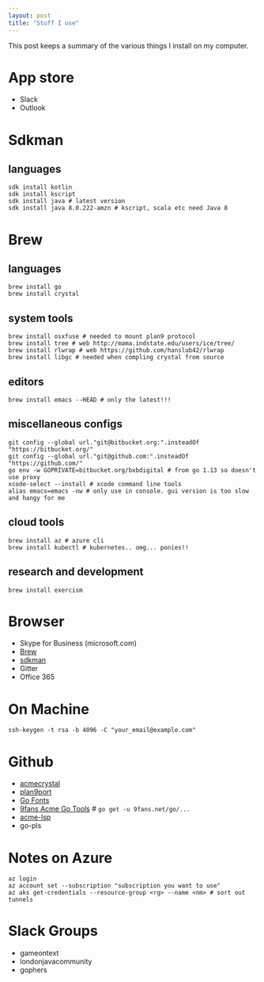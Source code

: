```yaml
---
layout: post
title: "Stuff I use"
---
```


This post keeps a summary of the various
things I install on my computer.

# App store

+ Slack
+ Outlook

# Sdkman

## languages

```
sdk install kotlin 
sdk install kscript
sdk install java # latest version
sdk install java 8.0.222-amzn # kscript, scala etc need Java 8
```

# Brew

## languages

```
brew install go
brew install crystal
```

## system tools

```
brew install osxfuse # needed to mount plan9 protocol
brew install tree # web http://mama.indstate.edu/users/ice/tree/
brew install rlwrap # web https://github.com/hanslub42/rlwrap
brew install libgc # needed when compling crystal from source
``` 

## editors

```
brew install emacs --HEAD # only the latest!!!
```

## miscellaneous configs

```
git config --global url."git@bitbucket.org:".insteadOf "https://bitbucket.org/"
git config --global url."git@github.com:".insteadOf "https://github.com/"
go env -w GOPRIVATE=bitbucket.org/bxbdigital # from go 1.13 so doesn't use proxy
xcode-select --install # xcode command line tools
alias emacs=emacs -nw # only use in console. gui version is too slow and hangy for me
```

## cloud tools

```
brew install az # azure cli
brew install kubectl # kubernetes.. omg... ponies!!
```

## research and development

```
brew install exercism
```

# Browser

+ Skype for Business (microsoft.com)
+ [Brew](https://brew.sh)
+ [sdkman](https://sdkman.io)
+ Gitter
+ Office 365

# On Machine

```
ssh-keygen -t rsa -b 4096 -C "your_email@example.com"
```


# Github

+ [acmecrystal](https://github.com/ilanpillemer/acmecrystal)
+ [plan9port](https://github.com/9fans/plan9port)
+ [Go Fonts](https://go.googlesource.com/image)
+ [9fans Acme Go Tools](https://github.com/9fans/go) # `go get -u 9fans.net/go/...`
+ [acme-lsp](https://github.com/fhs/acme-lsp)
+ go-pls
# Notes on Azure

```
az login
az account set --subscription "subscription you want to use"
az aks get-credentials --resource-group <rg> --name <nm> # sort out tunnels

```

# Slack Groups

+ gameontext
+ londonjavacommunity
+ gophers









